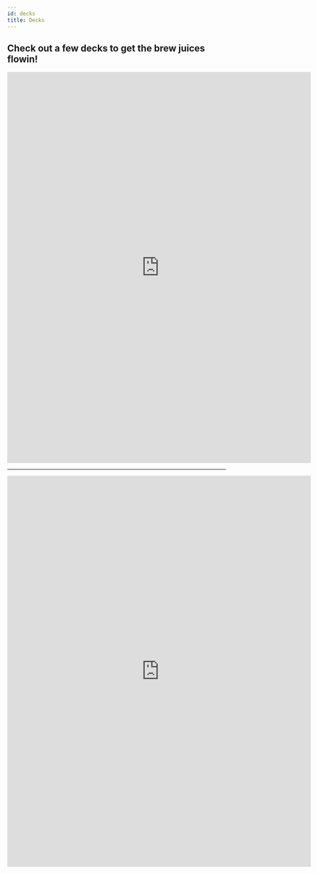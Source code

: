 ```yaml
---
id: decks
title: Decks
---
```


## Check out a few decks to get the brew juices flowin!

<iframe src="https://moxfield.com/embed/VNl7hC7ud0K8veuVhJRqKA" frameBorder="0" width="700px" height="900px""></iframe>

---

<iframe src="https://moxfield.com/embed/WuQ13-WV3EGDAyUOONsHiw" frameBorder="0" width="700px" height="900px""></iframe>
